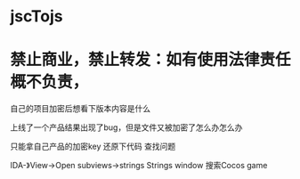 # jscTojs
# 禁止商业，禁止转发：如有使用法律责任概不负责，
自己的项目加密后想看下版本内容是什么

上线了一个产品结果出现了bug，但是文件又被加密了怎么办怎么办

只能拿自己产品的加密key 还原下代码 查找问题

IDA-》View->Open subviews->strings 
Strings window
搜索Cocos game